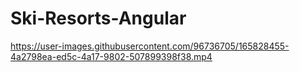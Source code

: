 # Ski-Resorts-Angular

https://user-images.githubusercontent.com/96736705/165828455-4a2798ea-ed5c-4a17-9802-507899398f38.mp4

